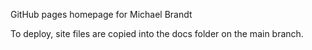 GitHub pages homepage for Michael Brandt

To deploy, site files are copied into the docs folder on the main branch.
